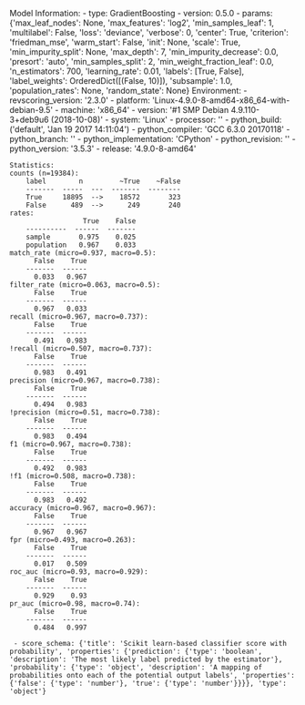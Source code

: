 Model Information:
	 - type: GradientBoosting
	 - version: 0.5.0
	 - params: {'max_leaf_nodes': None, 'max_features': 'log2', 'min_samples_leaf': 1, 'multilabel': False, 'loss': 'deviance', 'verbose': 0, 'center': True, 'criterion': 'friedman_mse', 'warm_start': False, 'init': None, 'scale': True, 'min_impurity_split': None, 'max_depth': 7, 'min_impurity_decrease': 0.0, 'presort': 'auto', 'min_samples_split': 2, 'min_weight_fraction_leaf': 0.0, 'n_estimators': 700, 'learning_rate': 0.01, 'labels': [True, False], 'label_weights': OrderedDict([(False, 10)]), 'subsample': 1.0, 'population_rates': None, 'random_state': None}
	Environment:
	 - revscoring_version: '2.3.0'
	 - platform: 'Linux-4.9.0-8-amd64-x86_64-with-debian-9.5'
	 - machine: 'x86_64'
	 - version: '#1 SMP Debian 4.9.110-3+deb9u6 (2018-10-08)'
	 - system: 'Linux'
	 - processor: ''
	 - python_build: ('default', 'Jan 19 2017 14:11:04')
	 - python_compiler: 'GCC 6.3.0 20170118'
	 - python_branch: ''
	 - python_implementation: 'CPython'
	 - python_revision: ''
	 - python_version: '3.5.3'
	 - release: '4.9.0-8-amd64'
	
	Statistics:
	counts (n=19384):
		label        n         ~True    ~False
		-------  -----  ---  -------  --------
		True     18895  -->    18572       323
		False      489  -->      249       240
	rates:
		              True    False
		----------  ------  -------
		sample       0.975    0.025
		population   0.967    0.033
	match_rate (micro=0.937, macro=0.5):
		  False    True
		-------  ------
		  0.033   0.967
	filter_rate (micro=0.063, macro=0.5):
		  False    True
		-------  ------
		  0.967   0.033
	recall (micro=0.967, macro=0.737):
		  False    True
		-------  ------
		  0.491   0.983
	!recall (micro=0.507, macro=0.737):
		  False    True
		-------  ------
		  0.983   0.491
	precision (micro=0.967, macro=0.738):
		  False    True
		-------  ------
		  0.494   0.983
	!precision (micro=0.51, macro=0.738):
		  False    True
		-------  ------
		  0.983   0.494
	f1 (micro=0.967, macro=0.738):
		  False    True
		-------  ------
		  0.492   0.983
	!f1 (micro=0.508, macro=0.738):
		  False    True
		-------  ------
		  0.983   0.492
	accuracy (micro=0.967, macro=0.967):
		  False    True
		-------  ------
		  0.967   0.967
	fpr (micro=0.493, macro=0.263):
		  False    True
		-------  ------
		  0.017   0.509
	roc_auc (micro=0.93, macro=0.929):
		  False    True
		-------  ------
		  0.929    0.93
	pr_auc (micro=0.98, macro=0.74):
		  False    True
		-------  ------
		  0.484   0.997
	
	 - score_schema: {'title': 'Scikit learn-based classifier score with probability', 'properties': {'prediction': {'type': 'boolean', 'description': 'The most likely label predicted by the estimator'}, 'probability': {'type': 'object', 'description': 'A mapping of probabilities onto each of the potential output labels', 'properties': {'false': {'type': 'number'}, 'true': {'type': 'number'}}}}, 'type': 'object'}

